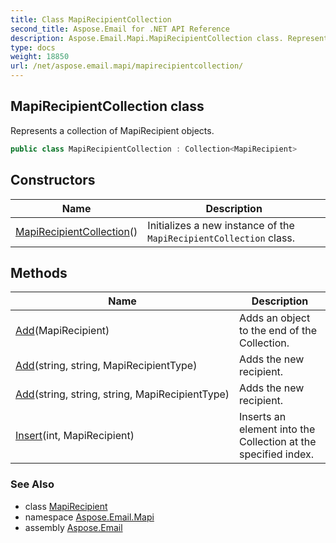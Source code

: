 ```yaml
---
title: Class MapiRecipientCollection
second_title: Aspose.Email for .NET API Reference
description: Aspose.Email.Mapi.MapiRecipientCollection class. Represents a collection of MapiRecipient objects
type: docs
weight: 18850
url: /net/aspose.email.mapi/mapirecipientcollection/
---
```

## MapiRecipientCollection class

Represents a collection of MapiRecipient objects.

```csharp
public class MapiRecipientCollection : Collection<MapiRecipient>
```

## Constructors

| Name | Description |
| --- | --- |
| [MapiRecipientCollection](mapirecipientcollection/)() | Initializes a new instance of the `MapiRecipientCollection` class. |

## Methods

| Name | Description |
| --- | --- |
| [Add](../../aspose.email.mapi/mapirecipientcollection/add/#add)(MapiRecipient) | Adds an object to the end of the Collection. |
| [Add](../../aspose.email.mapi/mapirecipientcollection/add/#add_2)(string, string, MapiRecipientType) | Adds the new recipient. |
| [Add](../../aspose.email.mapi/mapirecipientcollection/add/#add_3)(string, string, string, MapiRecipientType) | Adds the new recipient. |
| [Insert](../../aspose.email.mapi/mapirecipientcollection/insert/#insert)(int, MapiRecipient) | Inserts an element into the Collection at the specified index. |

### See Also

* class [MapiRecipient](../mapirecipient/)
* namespace [Aspose.Email.Mapi](../../aspose.email.mapi/)
* assembly [Aspose.Email](../../)


